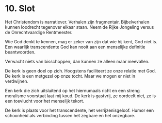 # 10. Slot
Het Christendom is narratiever. Verhalen zijn fragmentair. Bijbelverhalen kunnen loodrecht tegenover elkaar staan. Neem de Rijke Jongeling versus de Onrechtvaardige Rentmeester.

Wie God denkt te kennen, mag er zeker van zijn dat wie hij kent, God niet is. Een waarlijk transcendente God kan nooit aan een menselijke definitie beantwoorden.

Verwacht niets van bisschoppen, dan kunnen ze alleen maar meevallen.

De kerk is geen doel op zich. Hoogstens faciliteert ze onze relatie met God. De kerk is een metgezel op onze tocht. Maar we mogen er niet in verdwijnen.

Een kerk die zich uitsluitend op het hiernumaals richt en een streng moralisme voorstaat laat mij koud. De kerk is gastvrij, ze oordeelt niet, ze is een toevlucht voor het menselijk tekort.

De kerk is plaats voor het transcendente, het verrijzenisgeloof. Humor een schoonheid als verbinding tussen het zegbare en het onzegbare.